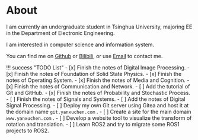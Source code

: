 # About

I am currently an undergraduate student in Tsinghua University, majoring EE in the Department of Electronic Engineering.

I am interested in computer science and information system.

You can find me on [Github](https://github.com/DerrickMarcus) or [Bilibili](https://space.bilibili.com/627449965), or use [Email](mailto:blog@yanxuchen.com) to contact me.

<!-- <div class="admonition example" style="text-align: center; font-family: LXGW WenKai GB Screen; font-size: 1.2em; padding: 1em;">
    I'd climb every mountain<br>
    我翻越每一座山峦<br>
    And swim every ocean<br>
    漂越每一篇海洋<br>
    Just to be with you<br>
    只为与你相伴
</div> -->

!!! success "TODO List"
    - [x] Finish the notes of Digital Image Processing.
    - [x] Finish the notes of Foundation of Solid State Physics.
    - [x] Finish the notes of Operating System.
    - [x] Finish the notes of Media and Cognition.
    - [x] Finish the notes of Communication and Network.
    - [ ] Add the tutorial of Git and GitHub.
    - [x] Finish the notes of Probability and Stochastic Process.
    - [ ] Finish the notes of Signals and Systems.
    - [ ] Add the notes of Digital Signal Processing.
    - [ ] Deploy my own Git server using Gitea and host it at the domain name `git.yanxuchen.com` .
    - [ ] Create a site for the main domain `www.yanxuchen.com` .
    - [ ] Develop a website tool to visualize the transform of rotation and translation.
    - [ ] Learn ROS2 and try to migrate some ROS1 projects to ROS2.
